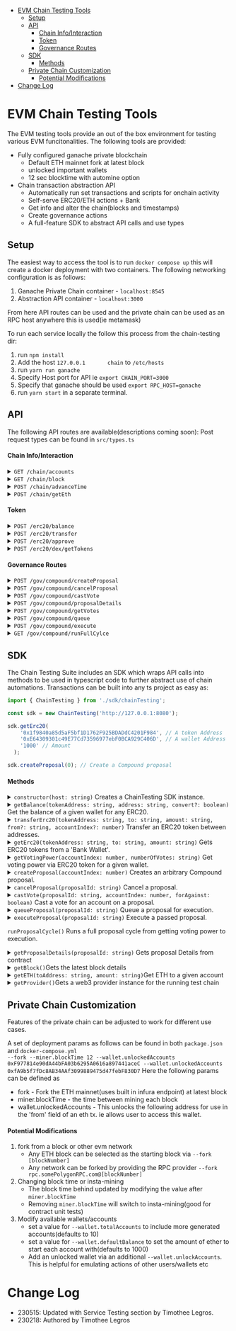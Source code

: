 - [EVM Chain Testing Tools](#evm-chain-testing-tools)
  * [Setup](#setup)
  * [API](#api)
      - [Chain Info/Interaction](#chain-info-interaction)
      - [Token](#token)
      - [Governance Routes](#governance-routes)
  * [SDK](#sdk)
      - [Methods](#methods)
  * [Private Chain Customization](#private-chain-customization)
      - [Potential Modifications](#potential-modifications)
- [Change Log](#change-log)

# EVM Chain Testing Tools

The EVM testing tools provide an out of the box environment for testing various EVM funcitonalities. The following tools are provided:
* Fully configured ganache private blockchain
    * Default ETH mainnet fork at latest block
    * unlocked important wallets
    * 12 sec blocktime with automine option
* Chain transaction abstraction API
    * Automatically run set transactions and scripts for onchain activity
    * Self-serve ERC20/ETH actions + Bank 
    * Get info and alter the chain(blocks and timestamps)
    * Create governance actions
    * A full-feature SDK to abstract API calls and use types
 
## Setup 

The easiest way to access the tool is to run `docker compose up` this will create a docker deployment with two containers. The following networking configuration is as follows:
1. Ganache Private Chain container - `localhost:8545`
2. Abstraction API container - `localhost:3000`

From here API routes can be used and the private chain can be used as an RPC host anywhere this is used(ie metamask)

To run each service locally the follow this process from the chain-testing dir:
1. run `npm install`
2. Add the host `127.0.0.1       chain` to `/etc/hosts`
3. run `yarn run ganache`
4. Specify Host port for API ie `export CHAIN_PORT=3000`
5. Specify that ganache should be used `export RPC_HOST=ganache`
6. run `yarn start` in a separate terminal.

## API

The following API routes are available(descriptions coming soon):
Post request types can be found in `src/types.ts`

#### Chain Info/Interaction
<details>
 <summary><code>GET /chain/accounts</code></summary>

**Response**

```javascript
[
"0x123",
....
]
```
</details>

<details>
 <summary><code>GET /chain/block</code></summary>

**Response**

See response here https://web3js.readthedocs.io/en/v1.2.11/web3-eth.html#id59

</details>

<details>
 <summary><code>POST /chain/advanceTime</code></summary>

**Request**

```javascript
{
    "seconds": 86400
}
```

**Response**

```javascript
{
    "preTime": (timestamp),
    "postTime": (timestamp)
}
```

</details>

<details>
 <summary><code>POST /chain/getEth</code></summary>

**Request**

```javascript
{
    "toAddress": "0x123...",
    "amount": "50"
}
```

</details>

#### Token

<details>
 <summary><code>POST /erc20/balance</code></summary>

**Request**

```javascript
{
    "tokenAddress": "0xc00e94Cb662C3520282E6f5717214004A7f26888",
    "address": "0x8D9A235C32d37490D7a31190FFDb61341993F310",
    "convert": True // Convert balance from wei
}
```

**Response**

```javascript
{
    "balance": "1000"
}
```
</details>

<details>
 <summary><code>POST /erc20/transfer</code></summary>

**Request**

```javascript
{
    "tokenAddress": "0xc00e94Cb662C3520282E6f5717214004A7f26888",
    "to": "0x8D9A235C32d37490D7a31190FFDb61341993F310",
    "amount": "30000", //in ether
    "fromBank": true // get most erc20 tokens from 
}
```

**Response**

200

</details>

<details>
 <summary><code>POST /erc20/approve</code></summary

**Request**

```javascript
{
      "tokenAddress": "0x123...",
      "spender": "0x123..."
      "amount": "10000", // in wei
      "accountIndex": 0 // Account to approve from indexed to eth.GetAccounts() endpoint
}
```

**Response**

200

</details>

<details>
 <summary><code>POST /erc20/dex/getTokens</code></summary>

**Request**

```javascript
{
    "tokens": ["0x1f9840a85d5aF5bf1D1762F925BDADdC4201F984"],
    "value": ["1000000000000000000"] // in ether
}
```

**Response**

200

</details>

#### Governance Routes

<details>
 <summary><code>POST /gov/compound/createProposal</code></summary>

**Request**

```javascript
{
    "accountIndex": 0
}
```

**Response**
```javascript
{
    "proposalId": 123
}
```

</details>

<details>
 <summary><code>POST /gov/compound/cancelProposal</code></summary>

**Request**

```javascript
{
    "proposalId": 154
}
```

**Response**

200

</details>

<details>
 <summary><code>POST /gov/compound/castVote</code></summary>

**Request**

```javascript
{
    "proposalId": 154,
    "accountIndex": 7,
    "forAgainst": true
}
```

**Response**

200

</details>

<details>
 <summary><code>POST /gov/compound/proposalDetails</code></summary>

**Request**

```javascript
{
    "proposalId": 154,
}
```

**Response**

```javascript
{
  "id": 154
  "proposer": [0x2B384212EDc04Ae8bB41738D05BA20E33277bf33]
  "eta": 0
  "startBlock": 16821773
  "endBlock": 16841483
  "forVotes": [92699399205203655279650]
  "againstVotes": 0
  "abstainVotes": 0
  "canceled": false
  "executed": false
}
```

</details>

<details>
 <summary><code>POST /gov/compound/getVotes</code></summary>

**Request**

```javascript
{
    "accountIndex": 7,
    "numberOfVotes": "120000"
}
```

**Response**

200

</details>

<details>
 <summary><code>POST /gov/compound/queue</code></summary>

**Request**

```javascript
{
    "proposalId": 154
}
```

**Response**

200

</details>

<details>
 <summary><code>POST /gov/compound/execute</code></summary>

**Request**

```javascript
{
    "proposalId": 154
}
```

**Response**

200

</details>

<details>
 <summary><code>GET /gov/compound/runFullCylce</code></summary>

**Response**

200

</details>

## SDK

The Chain Testing Suite includes an SDK which wraps API calls into methods to be used in typescript code to further abstract use of chain automations. Transactions can be built into any ts project as easy as:
```typescript
import { ChainTesting } from './sdk/chainTesting';

const sdk = new ChainTesting('http://127.0.0.1:8080');

sdk.getErc20(
    '0x1f9840a85d5aF5bf1D1762F925BDADdC4201F984', // A token Address
    '0xE64309301c49E77Cd73596977ebF0BCA929C406D', // A wallet Address
    '1000' // Amount
  );

sdk.createProposal(0); // Create a Compound proposal
```

#### Methods

<details>
<summary><code>constructor(host: string)</code>
Creates a ChainTesting SDK instance.</summary>

**Arguments**

* `host (string)`: The chain-testing API host.

</details>

<details>
<summary><code>getBalance(tokenAddress: string, address: string, convert?: boolean)</code>
Get the balance of a given wallet for any ERC20.</summary>

**Arguments**

* `tokenAddress (string)`: The address of ERC20 Token.
* `address (string)`: The address to check balance.
* `convert (boolean, optional)`: Convert from wei to ether? Default is undefined.`

**Returns**
`Promise<string>`: The token balance.

</details>

<details>
<summary><code>transferErc20(tokenAddress: string, to: string, amount: string, from?: string, accountIndex?: number)</code>
Transfer an ERC20 token between addresses.</summary>

**Arguments**

* `tokenAddress (string)`: ERC20 token address.
* `to (string)`: The address to transfer to.
* `amount (string)`: The amount in ether to transfer.
* `from (string, optional)`: The account to transfer from (erc20.transferFrom).
* `accountIndex (number, optional)`: The account index to create transfer tx from (erc20.transfer).

</details>

<details>
<summary><code>getErc20(tokenAddress: string, to: string, amount: string)</code>
Gets ERC20 tokens from a 'Bank Wallet'.</summary>

**Arguments**

* `tokenAddress (string)`: ERC20 token address.
* `to (string)`: The address to transfer to.
* `amount (string)`: The amount in ether to receive.

</details>

<details>
<summary><code>getVotingPower(accountIndex: number, numberOfVotes: string)</code>
Get voting power via ERC20 token for a given wallet.</summary>

**Arguments**

* `accountIndex (number)`: The account index of the test chain to get tokens.
* `numberOfVotes (string)`: The amount of votes/tokens to receive.

</details>

<details>
<summary><code>createProposal(accountIndex: number)</code>
Creates an arbitrary Compound proposal.</summary>

**Arguments**

* `accountIndex (number)`: The account index.

**Returns**
`Promise<string>`: The proposalId of create Proposal.

</details>

<details>
<summary><code>cancelProposal(proposalId: string)</code>
Cancel a proposal.</summary>

**Arguments**

* `proposalId (string)`: The proposal Id to cancel.

**Returns**
`Promise<string>`: The proposalId of cancelled.

</details>

<details>
<summary><code>castVote(proposalId: string, accountIndex: number, forAgainst: boolean)</code>
Cast a vote for an account on a proposal.</summary>

**Arguments**

* `proposalId (string)`: The proposal to vote on.
* `accountIndex (number)`: The account index to vote.
* `forAgainst (boolean)`: Vote for or against.

</details>

<details>
<summary><code>queueProposal(proposalId: string)</code>
Queue a proposal for execution.</summary>

**Arguments**

* `proposalId (string)`: The proposalId.

</details>

<details>
<summary><code>executeProposal(proposalId: string)</code>
Execute a passed proposal.</summary>

**Arguments**
* `proposalId (string)`: The proposalId.

</details>

`runProposalCycle()`
Runs a full proposal cycle from getting voting power to execution.

<details>
<summary><code>getProposalDetails(proposalId: string)</code>
Gets proposal Details from contract</summary>

**Arguments**

* `proposalId (string)`: The proposalId

**Response**

JSON formatted proposal Details

</details>

<details>
<summary><code>getBlock()</code>Gets the latest block details</summary>
</details>

<details>
<summary><code>getETH(toAddress: string, amount: string)</code>Get ETH to a given account</summary>

**Arguments**
* `toAddress (string)`: The address to send ETH to
* `amount (string)`: The amount of eth in ether to receive

</details>

<details>
<summary><code>getProvider()</code>Gets a web3 provider instance for the running test chain</summary>
Returns an instance of a web3.js provider for the current test chain(HTTP)
</details>

## Private Chain Customization

Features of the private chain can be adjusted to work for different use cases.

A set of deployment params as follows can be found in both `package.json` and `docker-compose.yml`\
`--fork --miner.blockTime 12 --wallet.unlockedAccounts 0xF977814e90dA44bFA03b6295A0616a897441aceC --wallet.unlockedAccounts 0xfA9b5f7fDc8AB34AAf3099889475d47febF830D7`
Here the following params can be defined as
* fork - Fork the ETH mainnet(uses built in infura endpoint) at latest block
* miner.blockTime - the time between mining each block 
* wallet.unlockedAccounts - This unlocks the following address for use in the 'from' field of an eth tx. ie allows user to access this wallet.

#### Potential Modifications
1. fork from a block or other evm network
   * Any ETH block can be selected as the starting block via `--fork [blockNumber]`
   * Any network can be forked by providing the RPC provider `--fork rpc.somePolygonRPC.com@[blockNumber]`
2. Changing block time or insta-mining
   * The block time behind updated by modifying the value after `miner.blockTime`
   * Removing `miner.blockTime` will switch to insta-mining(good for contract unit tests)
3. Modify available wallets/accounts
   * set a value for `--wallet.totalAccounts` to include more generated accounts(defaults to 10)   
   * set a value for `--wallet.defaultBalance` to set the amount of ether to start each account with(defaults to 1000)
   * Add an unlocked wallet via an additional `--wallet.unlockAccounts`. This is helpful for emulating actions of other users/wallets etc

# Change Log

- 230515: Updated with Service Testing section by Timothee Legros.
- 230218: Authored by Timothee Legros